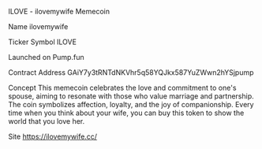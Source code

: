 ILOVE - ilovemywife Memecoin

Name
ilovemywife

Ticker Symbol
ILOVE

Launched on
Pump.fun

Contract Address
GAiY7y3tRNTdNKVhr5q58YQJkx587YuZWwn2hYSjpump

Concept
This memecoin celebrates the love and commitment to one's spouse, aiming to resonate with those who value marriage and partnership. The coin symbolizes affection, loyalty, and the joy of companionship. Every time when you think about your wife, you can buy this token to show the world that you love her.

Site
https://ilovemywife.cc/
